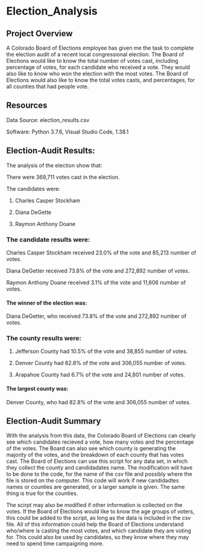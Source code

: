 # Election_Analysis

## Project Overview

A Colorado Board of Elections employee has given me the task to complete the election audit of a recent local congressional election.  The Board of Elections would like to know the total number of votes cast, including percentage of votes, for each candidate who received a vote.  They would also like to know who won the election with the most votes.  The Board of Elections would also like to know the total votes casts, and percentages, for all counties that had people vote.  


## Resources
Data Source: election_results.csv

Software: Python 3.7.6, Visual Studio Code, 1.38.1

## Election-Audit Results:
The analysis of the election show that:

There were 369,711 votes cast in the election.

The candidates were:

  1. Charles Casper Stockham
  
  2. Diana DeGette
  
  3. Raymon Anthony Doane
  
  
### The candidate results were:

  Charles Casper Stockham received 23.0% of the vote and 85,213 number of votes.
  
  Diana DeGetter received 73.8% of the vote and 272,892 number of votes.
  
  Raymon Anthony Doane received 3.1% of the vote and 11,606 number of votes.
  
  
#### The winner of the election was:

  Diana DeGetter, who received 73.8% of the vote and 272,892 number of votes.
  
  
### The county results were:
  1. Jefferson County had 10.5% of the vote and 38,855 number of votes.
  
  2. Denver County had 82.8% of the vote and 306,055 number of votes.
  
  3. Arapahoe County had 6.7% of the vote and 24,801 number of votes.
  
#### The largest county was:

  Denver County, who had 82.8% of the vote and 306,055 number of votes. 
  
## Election-Audit Summary
With the analysis from this data, the Colorado Board of Elections can clearly see which candidates recieved a vote, how many votes and the percentage of the votes. The Board can also see which county is generating the majority of the votes, and the breakdown of each county that has votes cast.  The Board of Elections can use this script for any data set, in which they collect the county and candidadates name.  The modification will have to be done to the code, for the name of the csv file and possibly where the file is stored on the computer.  This code will work if new candidadtes names or counties are generated, or a larger sample is given.  The same thing is true for the counties.  

The scirpt may also be modified if other information is collected on the votes.  If the Board of Elections would like to know the age groups of voters, this could be added to the script, as long as the data is included in the csv file.  All of this information could help the Board of Elections understand who/where is casting the most votes, and which candidate they are voting for.  This could also be used by candidates, so they know where they may need to spend time campaigning more.  


